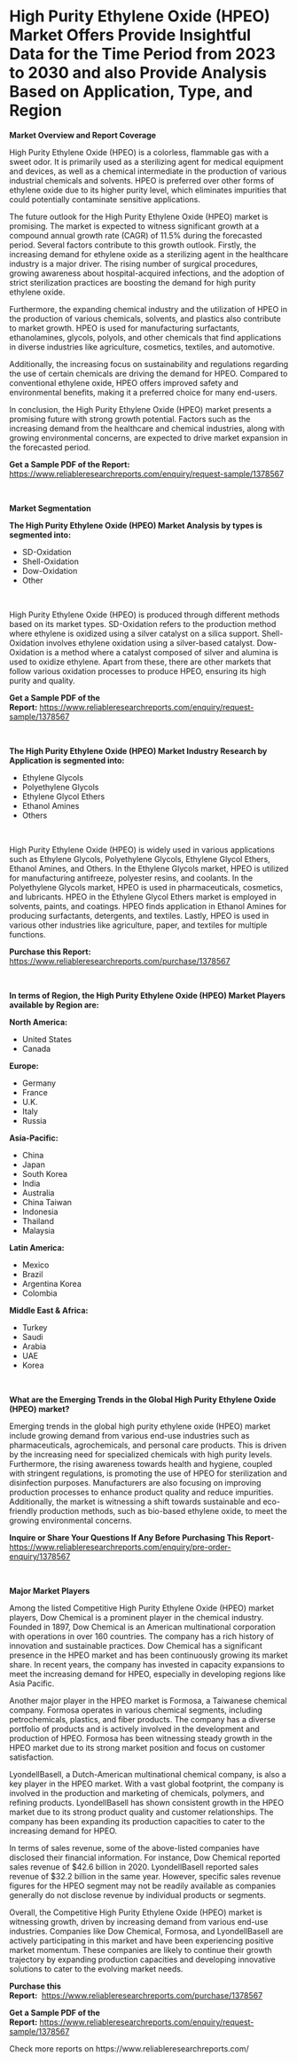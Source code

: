 <p><h1>High Purity Ethylene Oxide (HPEO) Market Offers Provide Insightful Data for the Time Period from 2023 to 2030 and also Provide Analysis Based on Application, Type, and Region</h1></p><p><strong>Market Overview and Report Coverage</strong></p>
<p><p>High Purity Ethylene Oxide (HPEO) is a colorless, flammable gas with a sweet odor. It is primarily used as a sterilizing agent for medical equipment and devices, as well as a chemical intermediate in the production of various industrial chemicals and solvents. HPEO is preferred over other forms of ethylene oxide due to its higher purity level, which eliminates impurities that could potentially contaminate sensitive applications.</p><p>The future outlook for the High Purity Ethylene Oxide (HPEO) market is promising. The market is expected to witness significant growth at a compound annual growth rate (CAGR) of 11.5% during the forecasted period. Several factors contribute to this growth outlook. Firstly, the increasing demand for ethylene oxide as a sterilizing agent in the healthcare industry is a major driver. The rising number of surgical procedures, growing awareness about hospital-acquired infections, and the adoption of strict sterilization practices are boosting the demand for high purity ethylene oxide.</p><p>Furthermore, the expanding chemical industry and the utilization of HPEO in the production of various chemicals, solvents, and plastics also contribute to market growth. HPEO is used for manufacturing surfactants, ethanolamines, glycols, polyols, and other chemicals that find applications in diverse industries like agriculture, cosmetics, textiles, and automotive.</p><p>Additionally, the increasing focus on sustainability and regulations regarding the use of certain chemicals are driving the demand for HPEO. Compared to conventional ethylene oxide, HPEO offers improved safety and environmental benefits, making it a preferred choice for many end-users.</p><p>In conclusion, the High Purity Ethylene Oxide (HPEO) market presents a promising future with strong growth potential. Factors such as the increasing demand from the healthcare and chemical industries, along with growing environmental concerns, are expected to drive market expansion in the forecasted period.</p></p>
<p><strong>Get a Sample PDF of the Report:</strong> <a href="https://www.reliableresearchreports.com/enquiry/request-sample/1378567">https://www.reliableresearchreports.com/enquiry/request-sample/1378567</a></p>
<p>&nbsp;</p>
<p><strong>Market Segmentation</strong></p>
<p><strong>The High Purity Ethylene Oxide (HPEO) Market Analysis by types is segmented into:</strong></p>
<p><ul><li>SD-Oxidation</li><li>Shell-Oxidation</li><li>Dow-Oxidation</li><li>Other</li></ul></p>
<p>&nbsp;</p>
<p><p>High Purity Ethylene Oxide (HPEO) is produced through different methods based on its market types. SD-Oxidation refers to the production method where ethylene is oxidized using a silver catalyst on a silica support. Shell-Oxidation involves ethylene oxidation using a silver-based catalyst. Dow-Oxidation is a method where a catalyst composed of silver and alumina is used to oxidize ethylene. Apart from these, there are other markets that follow various oxidation processes to produce HPEO, ensuring its high purity and quality.</p></p>
<p><strong>Get a Sample PDF of the Report:</strong>&nbsp;<a href="https://www.reliableresearchreports.com/enquiry/request-sample/1378567">https://www.reliableresearchreports.com/enquiry/request-sample/1378567</a></p>
<p>&nbsp;</p>
<p><strong>The High Purity Ethylene Oxide (HPEO) Market Industry Research by Application is segmented into:</strong></p>
<p><ul><li>Ethylene Glycols</li><li>Polyethylene Glycols</li><li>Ethylene Glycol Ethers</li><li>Ethanol Amines</li><li>Others</li></ul></p>
<p>&nbsp;</p>
<p><p>High Purity Ethylene Oxide (HPEO) is widely used in various applications such as Ethylene Glycols, Polyethylene Glycols, Ethylene Glycol Ethers, Ethanol Amines, and Others. In the Ethylene Glycols market, HPEO is utilized for manufacturing antifreeze, polyester resins, and coolants. In the Polyethylene Glycols market, HPEO is used in pharmaceuticals, cosmetics, and lubricants. HPEO in the Ethylene Glycol Ethers market is employed in solvents, paints, and coatings. HPEO finds application in Ethanol Amines for producing surfactants, detergents, and textiles. Lastly, HPEO is used in various other industries like agriculture, paper, and textiles for multiple functions.</p></p>
<p><strong>Purchase this Report:</strong>&nbsp; <a href="https://www.reliableresearchreports.com/purchase/1378567">https://www.reliableresearchreports.com/purchase/1378567</a></p>
<p>&nbsp;</p>
<p><strong>In terms of Region, the High Purity Ethylene Oxide (HPEO) Market Players available by Region are:</strong></p>
<p>
    <p> <strong> North America: </strong>
        <ul>
            <li>United States</li>
            <li>Canada</li>
        </ul>
        </p> 
    <p> <strong> Europe: </strong>
        <ul>
            <li>Germany</li>
            <li>France</li>
            <li>U.K.</li>
            <li>Italy</li>
            <li>Russia</li>
        </ul>
        </p> 
    <p> <strong> Asia-Pacific: </strong>
        <ul>
            <li>China</li>
            <li>Japan</li>
            <li>South Korea</li>
            <li>India</li>
            <li>Australia</li>
            <li>China Taiwan</li>
            <li>Indonesia</li>
            <li>Thailand</li>
            <li>Malaysia</li>
        </ul>
        </p> 
    <p> <strong> Latin America: </strong>
        <ul>
            <li>Mexico</li>
            <li>Brazil</li>
            <li>Argentina Korea</li>
            <li>Colombia</li>
        </ul>
        </p> 
    <p> <strong> Middle East & Africa: </strong>
        <ul>
            <li>Turkey</li>
            <li>Saudi</li>
            <li>Arabia</li>
            <li>UAE</li>
            <li>Korea</li>
        </ul>
    </p>
    </p>
<p>&nbsp;</p>
<p><strong>What are the Emerging Trends in the Global High Purity Ethylene Oxide (HPEO) market?</strong></p>
<p><p>Emerging trends in the global high purity ethylene oxide (HPEO) market include growing demand from various end-use industries such as pharmaceuticals, agrochemicals, and personal care products. This is driven by the increasing need for specialized chemicals with high purity levels. Furthermore, the rising awareness towards health and hygiene, coupled with stringent regulations, is promoting the use of HPEO for sterilization and disinfection purposes. Manufacturers are also focusing on improving production processes to enhance product quality and reduce impurities. Additionally, the market is witnessing a shift towards sustainable and eco-friendly production methods, such as bio-based ethylene oxide, to meet the growing environmental concerns.</p></p>
<p><strong>Inquire or Share Your Questions If Any Before Purchasing This Report</strong>- <a href="https://www.reliableresearchreports.com/enquiry/pre-order-enquiry/1378567">https://www.reliableresearchreports.com/enquiry/pre-order-enquiry/1378567</a></p>
<p>&nbsp;</p>
<p><strong>Major Market Players</strong></p>
<p><p>Among the listed Competitive High Purity Ethylene Oxide (HPEO) market players, Dow Chemical is a prominent player in the chemical industry. Founded in 1897, Dow Chemical is an American multinational corporation with operations in over 160 countries. The company has a rich history of innovation and sustainable practices. Dow Chemical has a significant presence in the HPEO market and has been continuously growing its market share. In recent years, the company has invested in capacity expansions to meet the increasing demand for HPEO, especially in developing regions like Asia Pacific.</p><p>Another major player in the HPEO market is Formosa, a Taiwanese chemical company. Formosa operates in various chemical segments, including petrochemicals, plastics, and fiber products. The company has a diverse portfolio of products and is actively involved in the development and production of HPEO. Formosa has been witnessing steady growth in the HPEO market due to its strong market position and focus on customer satisfaction.</p><p>LyondellBasell, a Dutch-American multinational chemical company, is also a key player in the HPEO market. With a vast global footprint, the company is involved in the production and marketing of chemicals, polymers, and refining products. LyondellBasell has shown consistent growth in the HPEO market due to its strong product quality and customer relationships. The company has been expanding its production capacities to cater to the increasing demand for HPEO.</p><p>In terms of sales revenue, some of the above-listed companies have disclosed their financial information. For instance, Dow Chemical reported sales revenue of $42.6 billion in 2020. LyondellBasell reported sales revenue of $32.2 billion in the same year. However, specific sales revenue figures for the HPEO segment may not be readily available as companies generally do not disclose revenue by individual products or segments.</p><p>Overall, the Competitive High Purity Ethylene Oxide (HPEO) market is witnessing growth, driven by increasing demand from various end-use industries. Companies like Dow Chemical, Formosa, and LyondellBasell are actively participating in this market and have been experiencing positive market momentum. These companies are likely to continue their growth trajectory by expanding production capacities and developing innovative solutions to cater to the evolving market needs.</p></p>
<p><strong>Purchase this Report:</strong>&nbsp;&nbsp;<a href="https://www.reliableresearchreports.com/purchase/1378567">https://www.reliableresearchreports.com/purchase/1378567</a></p>
<p></p>
<p><strong>Get a Sample PDF of the Report:</strong>&nbsp;<a href="https://www.reliableresearchreports.com/enquiry/request-sample/1378567">https://www.reliableresearchreports.com/enquiry/request-sample/1378567</a></p>
<p>Check more reports on https://www.reliableresearchreports.com/</p>